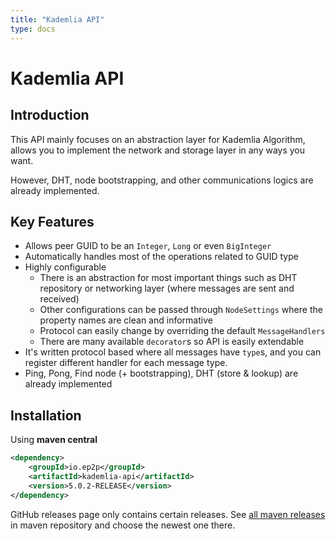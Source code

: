 ```yaml
---
title: "Kademlia API"
type: docs
---
```


# Kademlia API

Introduction
--------------

This API mainly focuses on an abstraction layer for Kademlia Algorithm, allows you to implement the network and storage layer in any ways you want.

However, DHT, node bootstrapping, and other communications logics are already implemented.  


## Key Features

- Allows peer GUID to be an `Integer`, `Long` or even `BigInteger`
- Automatically handles most of the operations related to GUID type
- Highly configurable
    - There is an abstraction for most important things such as DHT repository or networking layer (where messages are sent and received)
    - Other configurations can be passed through `NodeSettings` where the property names are clean and informative
    - Protocol can easily change by overriding the default `MessageHandlers`
    - There are many available `decorator`s so API is easily extendable
- It's written protocol based where all messages have `type`s, and you can register different handler for each message type.
- Ping, Pong, Find node (+ bootstrapping), DHT (store & lookup) are already implemented

## Installation

Using **maven central**

```xml
<dependency>
    <groupId>io.ep2p</groupId>
    <artifactId>kademlia-api</artifactId>
    <version>5.0.2-RELEASE</version>
</dependency>
```

GitHub releases page only contains certain releases. See [all maven releases](https://search.maven.org/artifact/io.ep2p/kademlia-api) in maven repository and choose the newest one there.

